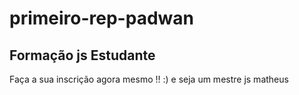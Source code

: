 # primeiro-rep-padwan
## Formação js Estudante

Faça a sua inscrição agora mesmo !!  :) e seja um  mestre js
matheus
